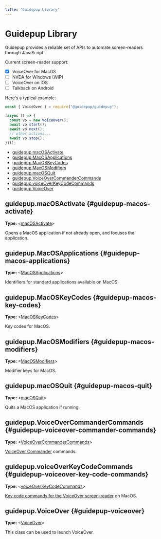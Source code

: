 ```yaml
---
title: "Guidepup Library"
---
```


# Guidepup Library

Guidepup provides a reliable set of APIs to automate screen-readers through JavaScript.

Current screen-reader support:

- [x] VoiceOver for MacOS
- [ ] NVDA for Windows (WIP)
- [ ] VoiceOver on iOS
- [ ] Talkback on Android

Here's a typical example:

```ts
const { VoiceOver } = require("@guidepup/guidepup");

(async () => {
  const vo = new VoiceOver();
  await vo.start();
  await vo.next();
  // other actions...
  await vo.stop();
})();
```

- [guidepup.macOSActivate](./class-guidepup#guidepup-macos-activate)
- [guidepup.MacOSApplications](./class-guidepup#guidepup-macos-applications)
- [guidepup.MacOSKeyCodes](./class-guidepup#guidepup-macos-key-codes)
- [guidepup.MacOSModifiers](./class-guidepup#guidepup-macos-modifiers)
- [guidepup.macOSQuit](./class-guidepup#guidepup-macos-quit)
- [guidepup.VoiceOverCommanderCommands](./class-guidepup#guidepup-voiceover-commander-commands)
- [guidepup.voiceOverKeyCodeCommands](./class-guidepup#guidepup-voiceover-key-code-commands)
- [guidepup.VoiceOver](./class-guidepup#guidepup-voiceover)

## guidepup.macOSActivate {#guidepup-macos-activate}

**Type:** &#60;[macOSActivate]&#62;

Opens a MacOS application if not already open, and focuses the application.

## guidepup.MacOSApplications {#guidepup-macos-applications}

**Type:** &#60;[MacOSApplications]&#62;

Identifiers for standard applications available on MacOS.

## guidepup.MacOSKeyCodes {#guidepup-macos-key-codes}

**Type:** &#60;[MacOSKeyCodes]&#62;

Key codes for MacOS.

## guidepup.MacOSModifiers {#guidepup-macos-modifiers}

**Type:** &#60;[MacOSModifiers]&#62;

Modifier keys for MacOS.

## guidepup.macOSQuit {#guidepup-macos-quit}

**Type:** &#60;[macOSQuit]&#62;

Quits a MacOS application if running.

## guidepup.VoiceOverCommanderCommands {#guidepup-voiceover-commander-commands}

**Type:** &#60;[VoiceOverCommanderCommands]&#62;

[VoiceOver Commander](https://support.apple.com/en-gb/guide/voiceover/cpvoukbcmdr/mac) commands.

## guidepup.voiceOverKeyCodeCommands {#guidepup-voiceover-key-code-commands}

**Type:** &#60;[voiceOverKeyCodeCommands]&#62;

[Key code commands for the VoiceOver screen-reader](https://www.apple.com/voiceover/info/guide/_1131.html) on MacOS.

## guidepup.VoiceOver {#guidepup-voiceover}

**Type:** &#60;[VoiceOver]&#62;

This class can be used to launch VoiceOver.

[macosactivate]: ./class-macos-activate "macOSActivate"
[macosapplications]: ./class-macos-applications "MacOSApplications"
[macoskeycodes]: ./class-macos-key-codes "MacOSKeyCodes"
[macosmodifiers]: ./class-macos-modifiers "MacOSModifiers"
[macosquit]: ./class-macos-quit "macOSQuit"
[voiceovercommandercommands]: ./class-voiceover-commander-commands "VoiceOverCommanderCommands"
[voiceoverkeycodecommands]: ./class-voiceover-key-code-commands "VoiceOverKeyCodeCommands"
[voiceover]: ./class-voiceover "VoiceOver"
